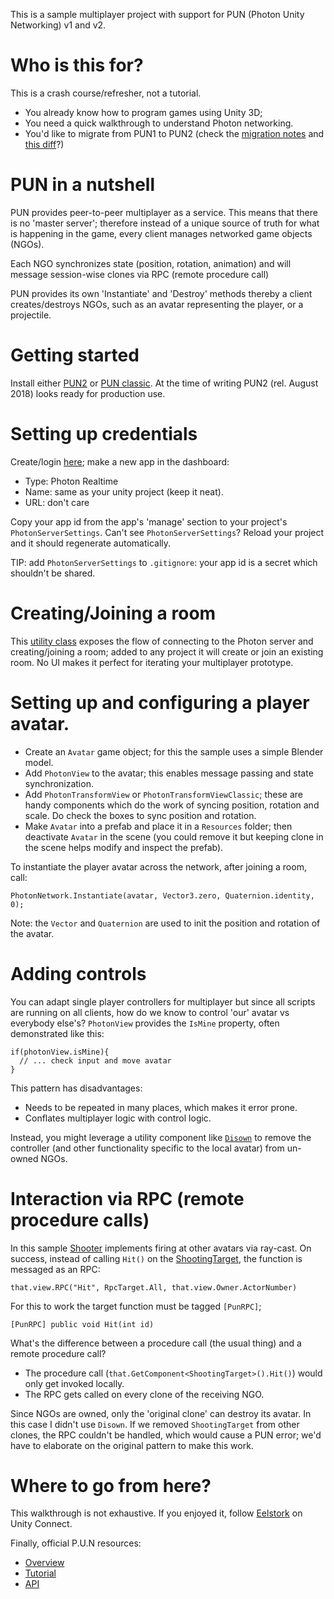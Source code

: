This is a sample multiplayer project with support for PUN (Photon Unity
Networking) v1 and v2.

# Who is this for?

This is a crash course/refresher, not a tutorial.

- You already know how to program games using Unity 3D;
- You need a quick walkthrough to understand Photon networking.
- You'd like to migrate from PUN1 to PUN2 (check the
[migration notes][v2-migration] and [this diff][v1-to-v2]?)

# PUN in a nutshell

PUN provides peer-to-peer multiplayer as a service. This means that there is no
'master server'; therefore instead of a unique source of truth for what is
happening in the game, every client manages networked game objects (NGOs).

Each NGO synchronizes state (position, rotation, animation) and will message
session-wise clones via RPC (remote procedure call)

PUN provides its own 'Instantiate' and 'Destroy' methods thereby a client
creates/destroys NGOs, such as an avatar representing the player, or a
projectile.

# Getting started

Install either [PUN2][pun2] or [PUN classic][pun1].
At the time of writing PUN2 (rel. August 2018) looks ready for production use.

# Setting up credentials

Create/login [here][photon-home]; make a new app in the dashboard:

- Type: Photon Realtime
- Name: same as your unity project (keep it neat).
- URL: don't care

Copy your app id from the app's 'manage' section to your project's
`PhotonServerSettings`. Can't see `PhotonServerSettings`? Reload your project
and it should regenerate automatically.

TIP: add `PhotonServerSettings` to `.gitignore`: your app id is a secret which
shouldn't be shared.

# Creating/Joining a room

This [utility class][cs-main] exposes the flow of connecting to the Photon
server and creating/joining a room; added to any project it will create or join
an existing room. No UI makes it perfect for iterating your multiplayer
prototype.



# Setting up and configuring a player avatar.

- Create an `Avatar` game object; for this the sample uses a simple Blender
model.
- Add `PhotonView` to the avatar; this enables message passing and
state synchronization.
- Add `PhotonTransformView` or `PhotonTransformViewClassic`; these are
handy components which do the work of syncing position, rotation and scale.
Do check the boxes to sync position and rotation.
- Make `Avatar` into a prefab and place it in a `Resources` folder; then
deactivate `Avatar` in the scene (you could remove it but keeping clone in the
scene helps modify and inspect the prefab).

To instantiate the player avatar across the network, after joining a room,
call:

```
PhotonNetwork.Instantiate(avatar, Vector3.zero, Quaternion.identity, 0);
```

Note: the `Vector` and `Quaternion` are used to init the position and
rotation of the avatar.

# Adding controls

You can adapt single player controllers for multiplayer but since all scripts
are running on all clients, how do we know to control 'our' avatar vs everybody
else's? `PhotonView` provides the `IsMine` property, often demonstrated like
this:

```
if(photonView.isMine){
  // ... check input and move avatar
}
```

This pattern has disadvantages:
- Needs to be repeated in many places, which makes it error prone.
- Conflates multiplayer logic with control logic.

Instead, you might leverage a utility component like [`Disown`][cs-disown] to
remove the controller (and other functionality specific to the local avatar)
from un-owned NGOs.

# Interaction via RPC (remote procedure calls)

In this sample [Shooter][cs-shooter] implements firing at other avatars via
ray-cast. On success, instead of calling `Hit()` on the
[ShootingTarget][cs-shootingtarget], the function is messaged as an RPC:

```
that.view.RPC("Hit", RpcTarget.All, that.view.Owner.ActorNumber)
```

For this to work the target function must be tagged `[PunRPC]`;

```
[PunRPC] public void Hit(int id)
```

What's the difference between a procedure call (the usual thing) and a remote
procedure call?

- The procedure call (`that.GetComponent<ShootingTarget>().Hit()`) would only
get invoked locally.
- The RPC gets called on every clone of the receiving NGO.

Since NGOs are owned, only the 'original clone' can destroy its avatar. In
this case I didn't use `Disown`. If we removed `ShootingTarget` from other
clones, the RPC couldn't be handled, which would cause a PUN error; we'd
have to elaborate on the original pattern to make this work.

# Where to go from here?

This walkthrough is not exhaustive. If you enjoyed it, follow
[Eelstork][eelstork] on Unity Connect. 

Finally, official P.U.N resources:

- [Overview](https://doc.photonengine.com/en-us/pun/v2/getting-started/pun-intro)
- [Tutorial](https://doc.photonengine.com/en-us/pun/v2/demos-and-tutorials/pun-basics-tutorial)
- [API](https://doc-api.photonengine.com/en/pun/v2)

[cs-shootingtarget]: https://github.com/eelstork/Photon-PUN-Base/blob/master/Assets/-%20Source/ShootingTarget.cs
[cs-shooter]: https://github.com/eelstork/Photon-PUN-Base/blob/master/Assets/-%20Source/Shooter.cs
[cs-disown]: https://github.com/eelstork/Photon-PUN-Base/blob/master/Assets/-%20Source/Disown.cs
[cs-main]: https://github.com/eelstork/Photon-PUN-Base/blob/master/Assets/-%20Source/Main.cs
[eelstork]: https://connect.unity.com/u/588604d732b306001cd00baf
[photon-home]: https://www.photonengine.com
[pun1]: https://assetstore.unity.com/packages/tools/network/photon-unity-networking-classic-free-1786
[pun2]: https://assetstore.unity.com/packages/tools/network/pun-2-free-119922
[v1-to-v2]: https://github.com/eelstork/Photon-PUN-Base/commit/c7fe79cf3259d26e9dc7da2f1ab6f052e9a610b5
[v2-migration]: https://doc.photonengine.com/en-us/pun/v2/getting-started/migration-notes
